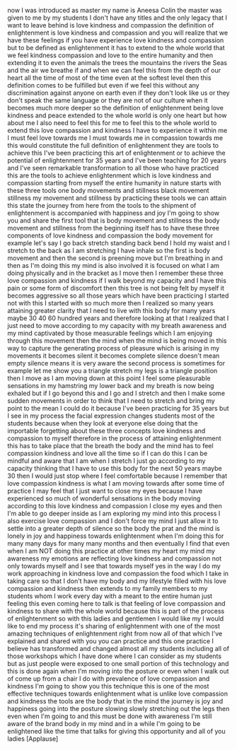 
now I was introduced as master
my name is Aneesa Colin the master was
given to me by my students I don&#39;t have
any titles and the only legacy that I
want to leave behind is love kindness
and compassion the definition of
enlightenment is love kindness and
compassion and you will realize that we
have these feelings if you have
experience love kindness and compassion
but to be defined as enlightenment it
has to extend to the whole world that we
feel kindness compassion and love to the
entire humanity and then extending it to
even the animals the trees the mountains
the rivers the Seas and the air we
breathe if and when we can feel this
from the depth of our heart all the time
of most of the time even at the softest
level then this definition comes to be
fulfilled but even if we feel this
without any discrimination against
anyone on earth even if they don&#39;t look
like us or they don&#39;t speak the same
language or they are not of our culture
when it becomes much more deeper so the
definition of enlightenment being love
kindness and peace extended to the whole
world is only one heart but how about me
I also need to feel this for me to feel
this to the whole world
to extend this love compassion and
kindness I have to experience it within
me I must feel love towards me I must
towards me in compassion towards me this
would constitute the full definition of
enlightenment they are tools to achieve
this I&#39;ve been practicing this art of
enlightenment or to achieve the
potential of enlightenment for 35 years
and I&#39;ve been teaching for 20 years and
I&#39;ve seen remarkable transformation to
all those who have practiced this are
the tools to achieve enlightenment which
is love kindness and compassion
starting from myself the entire humanity
in nature starts with these three tools
one body movements and stillness black
movement stillness my movement and
stillness by practicing these tools we
can attain this state the journey from
here from the tools to the shipment of
enlightenment is accompanied with
happiness and joy I&#39;m going to show you
and share the first tool that is body
movement and stillness the body movement
and stillness from the beginning itself
has to have these three components of
love kindness and compassion the body
movement for example let&#39;s say I go back
stretch
standing back bend I hold my waist and I
stretch to the back as I am stretching
I have inhale so the first is body
movement and then the second is preening
move but I&#39;m breathing in and then as
I&#39;m doing this my mind is also involved
it is focused on what I am doing
physically and in the bracket as I move
then I remember these three love
compassion and kindness if I walk beyond
my capacity and I have this pain or some
form of discomfort then this tree is not
being felt by myself
it becomes aggressive so all those years
which have been practicing I started not
with this I started with so much more
then I realized so many years attaining
greater clarity that I need to live with
this body for many years maybe 30 40 60
hundred years and therefore looking at
that I realized that I just need to move
according to my capacity with my breath
awareness and my mind captivated by
those measurable feelings which I am
enjoying through this movement then the
mind when the mind is being moved in
this way to capture the generating
process of pleasure which is arising in
my movements it becomes silent it
becomes complete silence doesn&#39;t mean
empty silence means it is very aware the
second process is sometimes for example
let me show you a triangle stretch my
legs is a triangle position then I move
as I am moving down at this point I feel
some pleasurable sensations in my
hamstring
my lower back and my breath is now being
exhaled but if I go beyond this and I go
and I stretch and then I make some
sudden movements in order to think that
I need to stretch and bring my point to
the mean I could do it because I&#39;ve been
practicing for 35 years but I see in my
process the facial expression changes
students most of the students because
when they look at everyone else doing
that the importable
forgetting about these three concepts
love kindness and compassion to myself
therefore in the process of attaining
enlightenment this has to take place
that the breath the body and the mind
has to feel compassion kindness and love
all the time so if I can do this I can
be mindful and aware that I am when I
stretch I just go according to my
capacity thinking that I have to use
this body for the next 50 years maybe 30
then I would just stop where I feel
comfortable because I remember that love
compassion kindness is what I am moving
towards after some time of practice I
may feel that I just want to close my
eyes because I have experienced so much
of wonderful sensations in the body
moving according to this love kindness
and compassion I close my eyes and then
I&#39;m able to go deeper inside as I am
exploring my mind into this process
I also exercise love compassion and
I don&#39;t force my mind I just allow it to
settle into a greater depth of silence
so the body the prat and the mind is
lonely in joy and happiness towards
enlightenment when I&#39;m doing this for
many many days for many many months and
then eventually I find that even when I
am NOT doing this practice at other
times my heart my mind my awareness my
emotions are reflecting love kindness
and compassion not only towards myself
and I see that towards myself yes in the
way I do my work approaching in kindness
love and compassion the food which I
take in taking care so that I don&#39;t have
my body and my lifestyle filled with his
love compassion and kindness then
extends to my family members to my
students whom I work every day with a
meant to the entire human just feeling
this even coming here to talk is that
feeling of love compassion and kindness
to share with the whole world because
this is part of the process of
enlightenment
so with this ladies and gentlemen I
would like my I would like to end my
process it&#39;s sharing of enlightenment
with one of the most amazing techniques
of enlightenment right from now all of
that which I&#39;ve explained and shared
with you you can practice and this one
practice I believe has transformed and
changed almost all my students including
all of those workshops which I have done
where I can consider
as my students but as just people were
exposed to one small portion of this
technology and this is done again when
I&#39;m moving into the posture or even when
I walk out of come up from a chair I do
with prevalence of love compassion and
kindness I&#39;m going to show you this
technique this is one of the most
effective techniques towards
enlightenment
what is unlike love compassion and
kindness the tools are the body that in
the mind the journey is joy and
happiness
going into the posture
slowing slowly stretching out the legs
then even when I&#39;m going to and this
must be done with awareness I&#39;m still
aware of the brand body in my mind and
in a while I&#39;m going to be enlightened
like the time that talks for giving this
opportunity and all of you ladies
[Applause]
